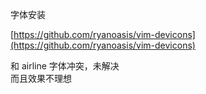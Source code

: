 
字体安装  

[https://github.com/ryanoasis/vim-devicons](https://github.com/ryanoasis/vim-devicons)

和 airline 字体冲突，未解决  
而且效果不理想